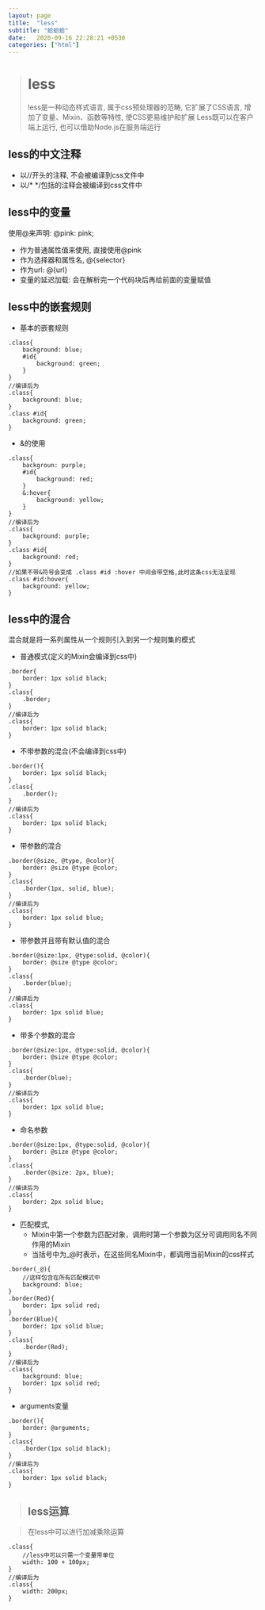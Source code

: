```yaml
---
layout: page
title:  "less"
subtitle: "蛤蛤蛤"
date:   2020-09-16 22:28:21 +0530
categories: ["html"]
---
```


> # less
> less是一种动态样式语言, 属于css预处理器的范畴, 它扩展了CSS语言, 增加了变量、Mixin、函数等特性, 使CSS更易维护和扩展
>Less既可以在客户端上运行, 也可以借助Node.js在服务端运行

## less的中文注释

- 以//开头的注释, 不会被编译到css文件中
- 以/* */包括的注释会被编译到css文件中

## less中的变量

使用@来声明: @pink: pink;

- 作为普通属性值来使用, 直接使用@pink
- 作为选择器和属性名, @{selector}
- 作为url: @{url}
- 变量的延迟加载: 会在解析完一个代码块后再给前面的变量赋值

## less中的嵌套规则

- 基本的嵌套规则

```less
.class{
    background: blue;
    #id{
        background: green;
    }
}
//编译后为
.class{
    background: blue;
}
.class #id{
    background: green;
}
```

- &的使用

```less
.class{
    backgroun: purple;
    #id{
        background: red;
    }
    &:hover{
        background: yellow;
    }
}
//编译后为
.class{
    background: purple;
}
.class #id{
    background: red;
}
//如果不带&符号会变成 .class #id :hover 中间会带空格,此时这条css无法呈现
.class #id:hover{
    background: yellow;
}
```

## less中的混合

混合就是将一系列属性从一个规则引入到另一个规则集的模式

- 普通模式(定义的Mixin会编译到css中)

```less
.border{
    border: 1px solid black;
}
.class{
    .border;
}
//编译后为
.class{
    border: 1px solid black;
}
```

- 不带参数的混合(不会编译到css中)

```less
.border(){
    border: 1px solid black;
}
.class{
    .border();
}
//编译后为
.class{
    border: 1px solid black;
}
```

- 带参数的混合

```less
.border(@size, @type, @color){
    border: @size @type @color;
}
.class{
    .border(1px, solid, blue);
}
//编译后为
.class{
    border: 1px solid blue;
}
```

- 带参数并且带有默认值的混合

```less
.border(@size:1px, @type:solid, @color){
    border: @size @type @color;
}
.class{
    .border(blue);
}
//编译后为
.class{
    border: 1px solid blue;
}
```

- 带多个参数的混合

```less
.border(@size:1px, @type:solid, @color){
    border: @size @type @color;
}
.class{
    .border(blue);
}
//编译后为
.class{
    border: 1px solid blue;
}
```

- 命名参数

```less
.border(@size:1px, @type:solid, @color){
    border: @size @type @color;
}
.class{
    .border(@size: 2px, blue);
}
//编译后为
.class{
    border: 2px solid blue;
}
```

- 匹配模式,
    - Mixin中第一个参数为匹配对象，调用时第一个参数为区分可调用同名不同作用的Mixin
    - 当括号中为_@时表示，在这些同名Mixin中，都调用当前Mixin的css样式

```less
.border(_@){
    //这样包含在所有匹配模式中
    background: blue;
}
.border(Red){
    border: 1px solid red;
}
.border(Blue){
    border: 1px solid blue;
}
.class{
    .border(Red);
}
//编译后为
.class{
    background: blue;
    border: 1px solid red;
}
```

- arguments变量

```less
.border(){
    border: @arguments;
}
.class{
    .border(1px solid black);
}
//编译后为
.class{
    border: 1px solid black;
}
```

> ## less运算

> 在less中可以进行加减乘除运算
```less
.class{
    //less中可以只需一个变量带单位
    width: 100 + 100px;
}
//编译后为
.class{
    width: 200px;
}
```